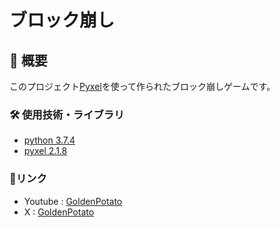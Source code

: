 # ブロック崩し

## 📖 概要
 このプロジェクト[Pyxel](https://github.com/kitao/pyxel)を使って作られたブロック崩しゲームです。

### 🛠 使用技術・ライブラリ
- [python 3.7.4](https://www.python.org/)  
- [pyxel 2.1.8](https://github.com/kitao/pyxel)

### 🔗リンク
- Youtube : [GoldenPotato](https://www.youtube.com/@GoldenPotato-jp)
- X : [GoldenPotato](https://x.com/GoldenPotatoJP)
